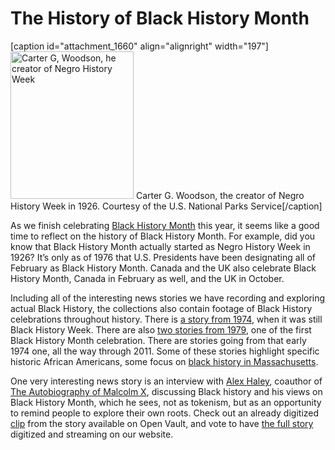 # The History of Black History Month

[caption id="attachment_1660" align="alignright" width="197"]<a
href="http://bostonlocaltv.org/blog/wp-content/uploads/2013/02/Carter_G_Woodson_portrait.jpg"><img
class="size-full wp-image-1660" alt="Carter G, Woodson, he creator of Negro
History Week"
src="http://bostonlocaltv.org/blog/wp-content/uploads/2013/02/Carter_G_Woodson_portrait.jpg"
width="197" height="236" /></a> Carter G. Woodson, the creator of Negro
History Week in 1926. Courtesy of the U.S. National Parks
Service[/caption]

As we finish celebrating <a
href="http://en.wikipedia.org/wiki/Black_History_Month">Black History
Month</a> this year, it seems like a good time to reflect on the history of
Black History Month. For example, did you know that Black History Month
actually started as Negro History Week in 1926? It’s only as of 1976 that U.S.
Presidents have been designating all of February as Black History Month.
Canada and the UK also celebrate Black History Month, Canada in February as
well, and the UK in
October.

Including all of the interesting news stories we have recording and exploring
actual Black History, the collections also contain footage of Black History
celebrations throughout history. There is <a
href="http://bostonlocaltv.org/catalog/2394_0068999999999">a story from
1974</a>, when it was still Black History Week. There are also <a
href="http://bostonlocaltv.org/catalog?utf8=%E2%9C%93&amp;utf8=%E2%9C%93&amp;q=black+history&amp;search_field=all_fields&amp;x=6&amp;y=7&amp;range%5Byear_i%5D%5Bbegin%5D=1979&amp;range%5Byear_i%5D%5Bend%5D=1979&amp;commit=Limit">two
stories from 1979</a>, one of the first Black History Month celebration. There
are stories going from that early 1974 one, all the way through 2011. Some of
these stories highlight specific historic African Americans, some focus on <a
href="http://bostonlocaltv.org/catalog/V_NH3U6LZ22AUMU27">black history in
Massachusetts</a>.

One very interesting news story is an interview with <a
href="http://en.wikipedia.org/wiki/Alex_Haley">Alex Haley</a>, coauthor of <a
href="http://en.wikipedia.org/wiki/The_Autobiography_of_Malcolm_X">The
Autobiography of Malcolm X</a>, discussing Black history and his views on
Black History Month, which he sees, not as tokenism, but as an opportunity to
remind people to explore their own roots. Check out an already digitized <a
href="http://openvault.wgbh.org/catalog/tocn-mla000751-alex-haley">clip</a>
from the story available on Open Vault, and vote to have <a
href="http://bostonlocaltv.org/catalog/V_QMCSAZ67C0VLVL4">the full story</a>
digitized and streaming on our
website.